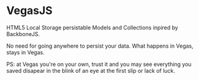 VegasJS
=============

HTML5 Local Storage persistable Models and Collections inpired by BackboneJS.

No need for going anywhere to persist your data.
What happens in Vegas, stays in Vegas.

PS: at Vegas you're on your own, trust it and you may see everything you saved disapear in the blink of an eye at the first slip or lack of luck.
